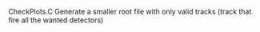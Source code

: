 CheckPlots.C
Generate a smaller root file with only valid tracks (track that fire all the wanted detectors)
